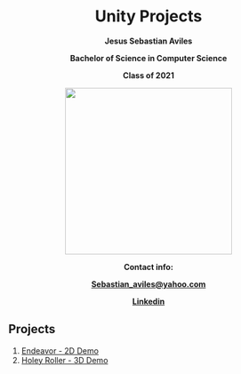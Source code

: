 **<h1 align="center">Unity Projects</h1>**

**<p align="center">Jesus Sebastian Aviles</p>**

**<p align="center">Bachelor of Science in Computer Science</p>**

**<p align="center">Class of 2021</p>**

<p align="center"><img width="300" src="https://i.gyazo.com/30c872a61a8257508866840b44592530.png"></p>

**<p align="center">Contact info:</p>**

**<p align="center">Sebastian_aviles@yahoo.com</p>**

**<p align="center"><a href="https://www.linkedin.com/in/sebastian-aviles-215b3471/" target="_center">Linkedin</a></p>**

## **Projects**

1. [Endeavor - 2D Demo](https://github.com/JsAviles/UnityProjects/tree/master/CS583f2020_Aviles_Jesus_Project_2b)
2. [Holey Roller - 3D Demo](https://github.com/JsAviles/UnityProjects/tree/master/team05_gameboyz_ii_men_project_3b)